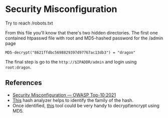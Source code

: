 # Security Misconfiguration

Try to reach /robots.txt

From this file you'll know that there's two hidden directories.
The first one contained htpasswd file with root and MD5-hashed password for the /admin page

```
MD5-decrypt("8621ffdbc5698829397d97767ac13db3") = "dragon"
```

The final step is go to the `http://$IPADDR/admin` and login using `root:dragon`.

## References
- [Security Misconfiguration — OWASP Top-10:2021](https://owasp.org/Top10/A05_2021-Security_Misconfiguration/)
- [This](https://www.tunnelsup.com/hash-analyzer/) hash analyzer helps to identify the family of the hash.
- Once identified, [this](https://md5decrypt.net/en/) tool could be very handy to decrypt\encrypt using MD5.
